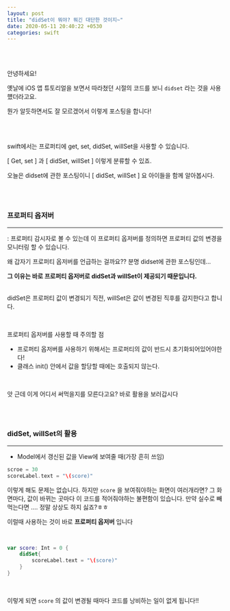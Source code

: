 ```yaml
---
layout: post
title: "didSet이 뭐야? 뭐긴 대단한 것이지~"
date: 2020-05-11 20:40:22 +0530
categories: swift
---
```



<br>

<br>

안녕하세요!

옛날에 iOS 앱 튜토리얼을 보면서 따라쳤던 시절의 코드를 보니 <code>didset</code> 라는 것을 사용헀더라고요.

뭔가 알듯하면서도 잘 모르겠어서 이렇게 포스팅을 합니다!

<br>

<br>

swift에서는 프로퍼티에 get, set, didSet, willSet을 사용할 수 있습니다. 

[ Get, set ] 과 [ didSet, willSet ] 이렇게 분류할 수 있죠.

오늘은 didset에 관한 포스팅이니 [ didSet, willSet ] 요 아이들을 함께 알아봅시다.

<br>

<Br>

### 프로퍼티 옵저버

-----

: 프로퍼티 감시자로 볼 수 있는데 이 프로퍼티 옵저버를 정의하면 프로퍼티 값의 변경을 모니터링 할 수 있습니다.

왜 갑자기 프로퍼티 옵저버를 언급하는 걸까요?? 분명 didset에 관한 포스팅인데...

__그 이유는 바로 프로퍼티 옵저버로 didSet과 willSet이 제공되기 때문입니다.__

<br>didSet은 프로퍼티 값이 변경되기 직전, willSet은 값이 변경된 직후를 감지한다고 합니다.

<br>

프로퍼티 옵저버를 사용할 때 주의할 점

- 프로퍼티 옵저버를 사용하기 위해서는 프로퍼티의 값이 반드시 초기화되어있어야한다!
- 클래스 init() 안에서 값을 할당할 때에는 호출되지 않는다.

<br>

앗 근데 이게 어디서 써먹을지를 모른다고요? 바로 활용을 보러갑시다

<br>

<Br>

### didSet, willSet의 활용

-----

- Model에서 갱신된 값을 View에 보여줄 때(가장 흔히 쓰임)

```swift
scroe = 30
scoreLabel.text = "\(score)"
```

이렇게 해도 문제는 없습니다. 하지만 <code>score</code> 을 보여줘야하는 화면이 여러개라면? 그 화면마다, 값이 바뀌는 곳마다 이 코드를 적어줘야하는 불편함이 있습니다. 만약 실수로 빼먹는다면 .... 정말 상상도 하지 싫죠?ㅎㅎ 

이럴때 사용하는 것이 바로 __프로퍼티 옵저버__ 입니다

<br>

```swift
var score: Int = 0 {
	didSet{
		scoreLabel.text = "\(score)"
	}
}
```

<br>

이렇게 되면 <code>score</code> 의 값이 변경될 때마다 코드를 낭비하는 일이 없게 됩니다!!
